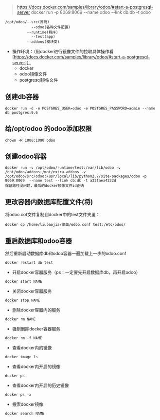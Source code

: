> https://docs.docker.com/samples/library/odoo/#start-a-postgresql-server
> docker run -p 8069:8069 --name odoo --link db:db -t odoo

```
/opt/odoo/--src(源码)
			--odoo(各种文件配置)
		  --runtime(程序)
		  	--test(app)
		  --addons(模块类)
```


- 操作环境：（用docker进行镜像文件的拉取具体操作看[https://docs.docker.com/samples/library/odoo/#start-a-postgresql-server]）
	- docker
	- odoo镜像文件
    - postgresql镜像文件




## 创建db容器

```
docker run -d -e POSTGRES_USER=odoo -e POSTGRES_PASSWORD=admin --name db postgres:9.6
```

## 给/opt/odoo 的odoo添加权限

```
chown -R 1000:1000 odoo
```

## 创建odoo容器

```
docker run -v /opt/odoo/runtime/test:/var/lib/odoo -v /opt/odoo/addons:/mnt/extra-addons -v /opt/odoo/src/odoo:/usr/local/lib/python2.7/site-packages/odoo -p 8069:8069  --name test --link db:db -t a33faea4222d 
保证路径没问题，最后的docker镜像文件id正确
```

## 更改容器内数据库配置文件(将)

将odoo.cof文件复制到docker中的test文件夹里：
```
docker cp /home/liubaojia/桌面/odoo.conf test:/etc/odoo/
```

## 重启数据库和odoo容器

然后重新启动数据库db和odoo容器一遍加载上一步的odoo.conf

```
docker restart db test
```


- 开启docker容器服务（ps：一定要先开启数据库db，再开启odoo）
```
docker start NAME

```
- 关闭docker容器服务
```
docker stop NAME
```
- 删除docker容器内的服务
```
docker rm NAME
```
- 强制删除docker容器服务
```
docker rm -f NAME
```
- 查看docker内的镜像
```
docker image ls
```
- 查看docker内开启的镜像
```
docker ps
```
- 查看docker内开启的历史镜像
```
docker ps -a
```
- 搜索docker镜像
```
docker search NAME
```

